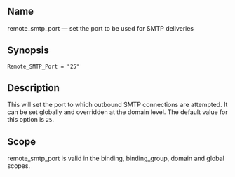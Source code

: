 <a name="conf.ref.remote_smtp_port"></a>
## Name

remote_smtp_port — set the port to be used for SMTP deliveries

## Synopsis

`Remote_SMTP_Port = "25"`

<a name="idp25986400"></a>
## Description

This will set the port to which outbound SMTP connections are attempted. It can be set globally and overridden at the domain level. The default value for this option is `25`.

<a name="idp25988816"></a>
## Scope

remote_smtp_port is valid in the binding, binding_group, domain and global scopes.
